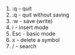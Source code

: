 1. :q - quit
2. :q - quit without saving
3. :w - save (write)
4. i - insert mode
5. Esc - basic mode
6. x - delete a symbol
7. / - search